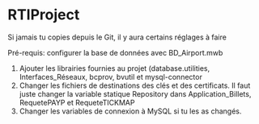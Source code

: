 # RTIProject
Si jamais tu copies depuis le Git, il y aura certains réglages à faire

Pré-requis: configurer la base de données avec BD_Airport.mwb

1. Ajouter les librairies fournies au projet (database.utilities, Interfaces_Réseaux, bcprov, bvutil et mysql-connector
2. Changer les fichiers de destinations des clés et des certificats. Il faut juste changer la variable statique Repository dans Application_Billets, RequetePAYP et RequeteTICKMAP
3. Changer les variables de connexion à MySQL si tu les as changés.
